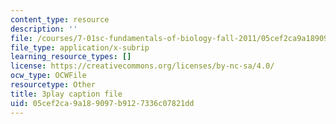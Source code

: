 ```yaml
---
content_type: resource
description: ''
file: /courses/7-01sc-fundamentals-of-biology-fall-2011/05cef2ca9a189097b9127336c07821dd_reYwbnuhFU0.srt
file_type: application/x-subrip
learning_resource_types: []
license: https://creativecommons.org/licenses/by-nc-sa/4.0/
ocw_type: OCWFile
resourcetype: Other
title: 3play caption file
uid: 05cef2ca-9a18-9097-b912-7336c07821dd
---
```

